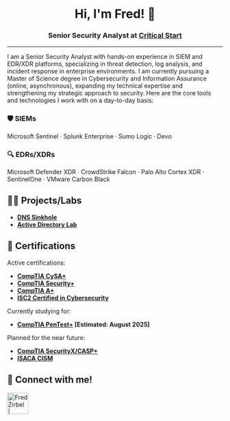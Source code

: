 <h1 align="center">Hi, I'm Fred! 👋</h1>
<h3 align="center">
  Senior Security Analyst at <a href="https://www.criticalstart.com/" target="_blank">Critical Start</a>
</h3>

---

I am a Senior Security Analyst with hands-on experience in SIEM and EDR/XDR platforms, specializing in threat detection, log analysis, and incident response in enterprise environments. I am currently pursuing a Master of Science degree in Cybersecurity and Information Assurance (online, asynchronous), expanding my technical expertise and strengthening my strategic approach to security. Here are the core tools and technologies I work with on a day-to-day basis:


### 🛡️ SIEMs 
Microsoft Sentinel · Splunk Enterprise · Sumo Logic · Devo

### 🔍 EDRs/XDRs 
Microsoft Defender XDR · CrowdStrike Falcon · Palo Alto Cortex XDR · SentinelOne · VMware Carbon Black


<h2>👨‍💻 Projects/Labs </h2>

- <b>[DNS Sinkhole](https://github.com/fredzirbel/DNS-Sinkhole)</b>
- <b>[Active Directory Lab](https://tryhackme.com/r/room/winadbasics)</b>

<h2> 📜 Certifications </h2>

Active certifications:
- <b>[CompTIA CySA+](https://www.credly.com/badges/169e383d-80ba-4a0a-b12b-b1cf447bac8e)</b>
- <b>[CompTIA Security+](https://www.credly.com/badges/9283e8db-5d15-40a4-af14-5b44b5fcc42c)</b>
- <b>[CompTIA A+](https://www.credly.com/badges/c183d3cb-6f71-4313-abfd-2bae18629f53)</b>
- <b>[ISC2 Certified in Cybersecurity](https://www.credly.com/badges/bca3d97b-0a51-4905-9804-8aa872f78404/public_url)</b>

Currently studying for:
- <b>[CompTIA PenTest+](https://www.comptia.org/en-us/certifications/pentest/v3/) [Estimated: August 2025]</b>

Planned for the near future:
- <b>[CompTIA SecurityX/CASP+](https://www.comptia.org/en-us/certifications/securityx/)</b>
- <b>[ISACA CISM](https://www.isaca.org/credentialing/cism)</b>


<h2> 🤳 Connect with me! </h2>

[<img align="left" alt="FredZirbel | LinkedIn" width="50px" src="https://static.vecteezy.com/system/resources/previews/018/930/587/original/linkedin-logo-linkedin-icon-transparent-free-png.png" />][linkedin]

[linkedin]: https://linkedin.com/in/fredzirbel
